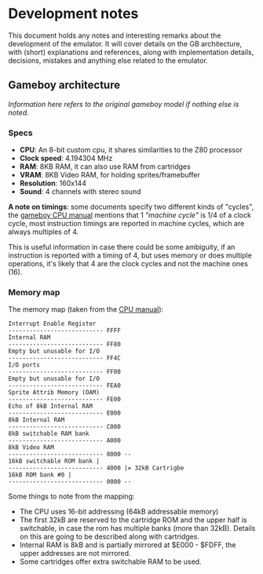 # Development notes

This document holds any notes and interesting remarks about the development of
the emulator. It will cover details on the GB architecture, with (short)
explanations and references, along with implementation details, decisions,
mistakes and anything else related to the emulator.


## Gameboy architecture

*Information here refers to the original gameboy model if nothing else is noted.*

### Specs

- **CPU**: An 8-bit custom cpu, it shares similarities to the Z80 processor
- **Clock speed**: 4.194304 MHz
- **RAM**: 8KB RAM, it can also use RAM from cartridges
- **VRAM**: 8KB Video RAM, for holding sprites/framebuffer
- **Resolution**: 160x144
- **Sound**: 4 channels with stereo sound

**A note on timings**: some documents specify two different kinds of "cycles",
the [gameboy CPU manual][cpuman] mentions that 1 *"machine cycle"* is 1/4 of a
clock cycle, most instruction timings are reported in machine cycles, which are
always multiples of 4.

This is useful information in case there could be some ambiguity, if an instruction
is reported with a timing of 4, but uses memory or does multiple operations, it's
likely that 4 are the clock cycles and not the machine ones (16).

### Memory map

The memory map (taken from the [CPU manual][cpuman]):

```
Interrupt Enable Register
--------------------------- FFFF
Internal RAM
--------------------------- FF80
Empty but unusable for I/O
--------------------------- FF4C
I/O ports
--------------------------- FF00
Empty but unusable for I/O
--------------------------- FEA0
Sprite Attrib Memory (OAM)
--------------------------- FE00
Echo of 8kB Internal RAM
--------------------------- E000
8kB Internal RAM
--------------------------- C000
8kB switchable RAM bank
--------------------------- A000
8kB Video RAM
--------------------------- 8000 --
16kB switchable ROM bank |
--------------------------- 4000 |= 32kB Cartrigbe
16kB ROM bank #0 |
--------------------------- 0000 --
```

Some things to note from the mapping:

- The CPU uses 16-bit addressing (64kB addressable memory)
- The first 32kB are reserved to the cartridge ROM and the upper half is switchable, in case the rom has multiple banks (more than 32kB). Details on this are going to be described along with cartridges.
- Internal RAM is 8kB and is partially mirrored at $E000 - $FDFF, the upper addresses are not mirrored.
- Some cartridges offer extra switchable RAM to be used.

[cpuman]: http://marc.rawer.de/Gameboy/Docs/GBCPUman.pdf

